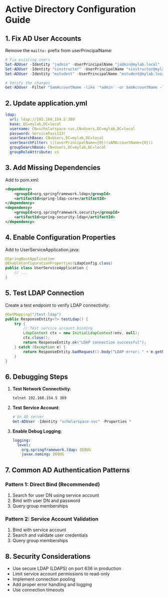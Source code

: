 # Active Directory Configuration Guide

## 1. Fix AD User Accounts

Remove the `mailto:` prefix from userPrincipalName:

```powershell
# Fix existing users
Set-ADUser -Identity "jadmin" -UserPrincipalName "jadmin@mylab.local"
Set-ADUser -Identity "sinstructor" -UserPrincipalName "sinstructor@mylab.local"
Set-ADUser -Identity "mstudent" -UserPrincipalName "mstudent@mylab.local"

# Verify the changes
Get-ADUser -Filter "SamAccountName -like '*admin' -or SamAccountName -like '*instructor' -or SamAccountName -like '*student'" -Properties UserPrincipalName | Select-Object Name, SamAccountName, UserPrincipalName
```

## 2. Update application.yml

```yaml
ldap:
  url: ldap://192.168.154.5:389
  base: DC=mylab,DC=local
  username: CN=scholarspace-svc,CN=Users,DC=mylab,DC=local
  password: ServicePass123!
  userSearchBase: CN=Users,DC=mylab,DC=local
  userSearchFilter: (|(userPrincipalName={0})(sAMAccountName={0}))
  groupSearchBase: CN=Users,DC=mylab,DC=local
  groupRoleAttribute: cn
```

## 3. Add Missing Dependencies

Add to pom.xml:

```xml
<dependency>
    <groupId>org.springframework.ldap</groupId>
    <artifactId>spring-ldap-core</artifactId>
</dependency>
<dependency>
    <groupId>org.springframework.security</groupId>
    <artifactId>spring-security-ldap</artifactId>
</dependency>
```

## 4. Enable Configuration Properties

Add to UserServiceApplication.java:

```java
@SpringBootApplication
@EnableConfigurationProperties(LdapConfig.class)
public class UserServiceApplication {
    // ...
}
```

## 5. Test LDAP Connection

Create a test endpoint to verify LDAP connectivity:

```java
@GetMapping("/test-ldap")
public ResponseEntity<?> testLdap() {
    try {
        // Test service account binding
        LdapContext ctx = new InitialLdapContext(env, null);
        ctx.close();
        return ResponseEntity.ok("LDAP connection successful");
    } catch (Exception e) {
        return ResponseEntity.badRequest().body("LDAP error: " + e.getMessage());
    }
}
```

## 6. Debugging Steps

1. **Test Network Connectivity**:
   ```bash
   telnet 192.168.154.5 389
   ```

2. **Test Service Account**:
   ```powershell
   # On AD server
   Get-ADUser -Identity "scholarspace-svc" -Properties *
   ```

3. **Enable Debug Logging**:
   ```yaml
   logging:
     level:
       org.springframework.ldap: DEBUG
       javax.naming: DEBUG
   ```

## 7. Common AD Authentication Patterns

### Pattern 1: Direct Bind (Recommended)
1. Search for user DN using service account
2. Bind with user DN and password
3. Query group memberships

### Pattern 2: Service Account Validation
1. Bind with service account
2. Search and validate user credentials
3. Query group memberships

## 8. Security Considerations

- Use secure LDAP (LDAPS) on port 636 in production
- Limit service account permissions to read-only
- Implement connection pooling
- Add proper error handling and logging
- Use connection timeouts